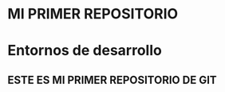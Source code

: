 <H1> MI PRIMER REPOSITORIO <h1>
<p> Entornos de desarrollo <p>
<h2>ESTE ES MI PRIMER REPOSITORIO DE GIT <h2>